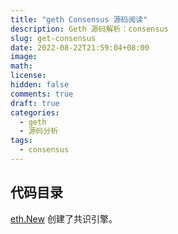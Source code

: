 ```yaml
---
title: "geth Consensus 源码阅读"
description: Geth 源码解析：consensus
slug: get-consensus
date: 2022-08-22T21:59:04+08:00
image:
math:
license:
hidden: false
comments: true
draft: true
categories:
  - geth
  - 源码分析
tags:
  - consensus
---
```


## 代码目录

[eth.New](https://github.com/ethereum/go-ethereum/blob/c4a662176ec11b9d5718904ccefee753637ab377/eth/backend.go#L144) 创建了共识引擎。

